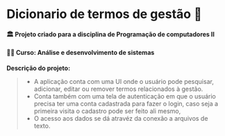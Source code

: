 # Dicionario de termos de gestão 📖
#### 🏛️ Projeto criado para a disciplina de Programação de computadores II
####  👨‍🎓 Curso: Análise e desenvolvimento de sistemas 
**Descrição do projeto:** 
> * A aplicação conta com uma UI onde o usuário pode pesquisar, adicionar, editar ou remover termos relacionados à gestão.
> * Conta também com uma tela de autenticação em que o usuário precisa ter uma conta cadastrada para fazer o login, caso seja a primeira visita o cadastro pode ser feito ali mesmo,
> * O acesso aos dados se dá atravéz da conexão a arquivos de texto. 

